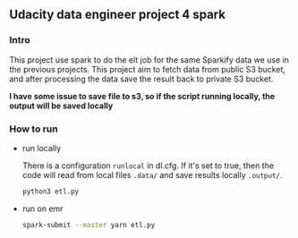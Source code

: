 ## Udacity data engineer project 4  spark

### Intro

This project use spark to do the elt job for the same Sparkify data we use in the previous projects.
This project aim to fetch data from public S3 bucket, and after processing the data save the result back to private S3 bucket. 

**I have some issue to save file to s3, so if the script running locally, the output will be saved locally**

### How to run

* run locally

    There is a configuration `runlocal` in dl.cfg. If it's set to true, then the code will read from local files `.data/` and save results locally `.output/`.
    
    ```bash
    python3 etl.py
    ```
    
* run on emr
    
    ```bash
    spark-submit --master yarn etl.py
    ```